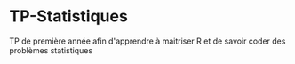 # TP-Statistiques
TP de première année afin d'apprendre à maitriser R et de savoir coder des problèmes statistiques
